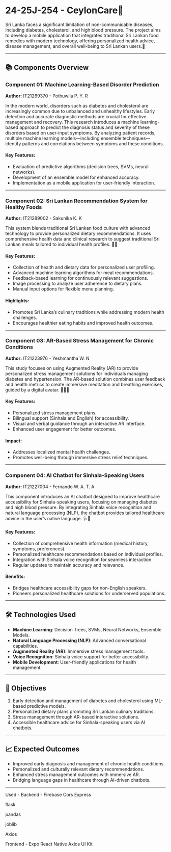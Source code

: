 # 24-25J-254 - CeylonCare🚀

Sri Lanka faces a significant limitation of non-communicable diseases, including diabetes, cholesterol, and high blood pressure. The project aims to develop a mobile application that integrates traditional Sri Lankan food remedies with modern technology, offering personalized health advice, disease management, and overall well-being to Sri Lankan users.🌟

---

## 📚 Components Overview

### **Component 01: Machine Learning-Based Disorder Prediction**

**Author:** IT21269370 - Pothuwila P. Y. R

In the modern world, disorders such as diabetes and cholesterol are increasingly common due to unbalanced and unhealthy lifestyles. Early detection and accurate diagnostic methods are crucial for effective management and recovery.
This research introduces a machine learning-based approach to predict the diagnosis status and severity of these disorders based on user-input symptoms. By analyzing patient records, multiple machine learning models—including ensemble techniques—identify patterns and correlations between symptoms and these conditions.

#### Key Features:

- Evaluation of predictive algorithms (decision trees, SVMs, neural networks).
- Development of an ensemble model for enhanced accuracy.
- Implementation as a mobile application for user-friendly interaction.

---

### **Component 02: Sri Lankan Recommendation System for Healthy Foods**

**Author:** IT21289002 - Sakunika K. K

This system blends traditional Sri Lankan food culture with advanced technology to provide personalized dietary recommendations. It uses comprehensive health data and clinical research to suggest traditional Sri Lankan meals tailored to individual health profiles. 🌾🍲

#### Key Features:

- Collection of health and dietary data for personalized user profiling.
- Advanced machine learning algorithms for meal recommendations.
- Feedback-based learning for continuously relevant suggestions.
- Image processing to analyze user adherence to dietary plans.
- Manual input options for flexible menu planning.

#### Highlights:

- Promotes Sri Lanka’s culinary traditions while addressing modern health challenges.
- Encourages healthier eating habits and improved health outcomes.

---

### **Component 03: AR-Based Stress Management for Chronic Conditions**

**Author:** IT21223976 - Yeshmantha W. N

This study focuses on using Augmented Reality (AR) to provide personalized stress management solutions for individuals managing diabetes and hypertension. The AR-based solution combines user feedback and health metrics to create immersive meditation and breathing exercises, guided by a digital avatar. 🌈🧘‍♂️

#### Key Features:

- Personalized stress management plans.
- Bilingual support (Sinhala and English) for accessibility.
- Visual and verbal guidance through an interactive AR interface.
- Enhanced user engagement for better outcomes.

#### Impact:

- Addresses localized mental health challenges.
- Promotes well-being through immersive stress relief techniques.

---

### **Component 04: AI Chatbot for Sinhala-Speaking Users**

**Author:** IT21227004 - Fernando W. A. T. A

This component introduces an AI chatbot designed to improve healthcare accessibility for Sinhala-speaking users, focusing on managing diabetes and high blood pressure. By integrating Sinhala voice recognition and natural language processing (NLP), the chatbot provides tailored healthcare advice in the user’s native language. 🩺🤖

#### Key Features:

- Collection of comprehensive health information (medical history, symptoms, preferences).
- Personalized healthcare recommendations based on individual profiles.
- Integration with Sinhala voice recognition for seamless interaction.
- Regular updates to maintain accuracy and relevance.

#### Benefits:

- Bridges healthcare accessibility gaps for non-English speakers.
- Pioneers personalized healthcare solutions for underserved populations.

---

## 🛠️ Technologies Used

- **Machine Learning**: Decision Trees, SVMs, Neural Networks, Ensemble Models.
- **Natural Language Processing (NLP)**: Advanced conversational capabilities.
- **Augmented Reality (AR)**: Immersive stress management tools.
- **Voice Recognition**: Sinhala voice support for better accessibility.
- **Mobile Development**: User-friendly applications for health management.

---

## 🎯 Objectives

1. Early detection and management of diabetes and cholesterol using ML-based predictive models.
2. Personalized dietary plans promoting Sri Lankan culinary traditions.
3. Stress management through AR-based interactive solutions.
4. Accessible healthcare advice for Sinhala-speaking users via AI chatbots.

---

## 📈 Expected Outcomes

- Improved early diagnosis and management of chronic health conditions.
- Personalized and culturally relevant dietary recommendations.
- Enhanced stress management outcomes with immersive AR.
- Bridging language gaps in healthcare through AI-driven chatbots.

---

Used -
Backend -
Firebase
Cors
Express

flask

pandas

joblib

Axios

Frontend -
Expo
React Native
Axios
UI Kit
